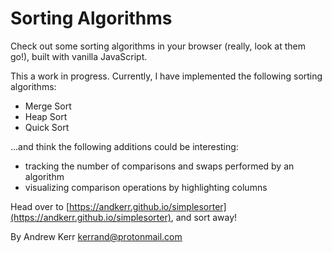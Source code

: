 Sorting Algorithms
==================
Check out some sorting algorithms in your browser (really, look at them go!),
built with vanilla JavaScript.

This a work in progress. Currently, I have implemented the following sorting algorithms:
-   Merge Sort
-   Heap Sort
-   Quick Sort

...and think the following additions could be interesting:
-   tracking the number of comparisons and swaps performed by an algorithm
-   visualizing comparison operations by highlighting columns

Head over to [https://andkerr.github.io/simplesorter](https://andkerr.github.io/simplesorter), and sort away!

By Andrew Kerr <kerrand@protonmail.com>
